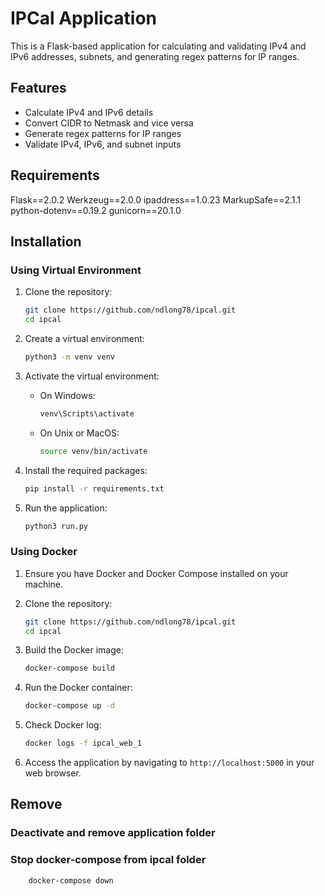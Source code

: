 # IPCal Application

This is a Flask-based application for calculating and validating IPv4 and IPv6 addresses, subnets, and generating regex patterns for IP ranges.

## Features

- Calculate IPv4 and IPv6 details
- Convert CIDR to Netmask and vice versa
- Generate regex patterns for IP ranges
- Validate IPv4, IPv6, and subnet inputs

## Requirements

Flask==2.0.2
Werkzeug==2.0.0
ipaddress==1.0.23
MarkupSafe==2.1.1
python-dotenv==0.19.2
gunicorn==20.1.0

## Installation

### Using Virtual Environment

1. Clone the repository:
    ```sh
    git clone https://github.com/ndlong78/ipcal.git
    cd ipcal
    ```

2. Create a virtual environment:
    ```sh
    python3 -m venv venv
    ```

3. Activate the virtual environment:

    - On Windows:
        ```sh
        venv\Scripts\activate
        ```

    - On Unix or MacOS:
        ```sh
        source venv/bin/activate
        ```

4. Install the required packages:
    ```sh
    pip install -r requirements.txt
    ```

5. Run the application:
    ```sh
    python3 run.py
    ```

### Using Docker

1. Ensure you have Docker and Docker Compose installed on your machine.

2. Clone the repository:
    ```sh
    git clone https://github.com/ndlong78/ipcal.git
    cd ipcal
    ```

3. Build the Docker image:
    ```sh
    docker-compose build
    ```

4. Run the Docker container:
    ```sh
    docker-compose up -d
    ```

5. Check Docker log:
    ```sh
    docker logs -f ipcal_web_1
    ```

6. Access the application by navigating to `http://localhost:5000` in your web browser.

## Remove

### Deactivate and remove application folder

### Stop docker-compose from ipcal folder 

```sh
    docker-compose down
```
```